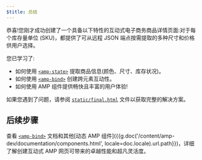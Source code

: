 ```yaml
---
$title: 总结
---
```


恭喜!您刚才成功创建了一个具备以下特性的互动式电子商务商品详情页面:对于每个库存量单位 (SKU)，都提供了可从远程 JSON 端点按需提取的多种尺寸和价格供用户选择。

您已学习了:

- 如何使用 [`<amp-state>`](/zh_cn/docs/reference/components/amp-bind.html#state) 提取商品信息(颜色、尺寸、库存状况)。
- 如何使用 [`<amp-bind>`](/zh_cn/docs/reference/components/amp-bind.html) 创建跨元素互动性。
- 如何使用 AMP 组件提供畅快且丰富的用户体验!

如果您遇到了问题，请参阅 [`static/final.html`](https://github.com/googlecodelabs/advanced-interactivity-in-amp/blob/master/static/final.html) 文件以获取完整的解决方案。

## 后续步骤

查看 [`<amp-bind>`](/zh_cn/docs/reference/components/amp-bind.html) 文档和其他[动态 AMP 组件]({{g.doc('/content/amp-dev/documentation/components.html', locale=doc.locale).url.path}})，详细了解创建互动式 AMP 网页可带来的卓越性能和超凡灵活度。
